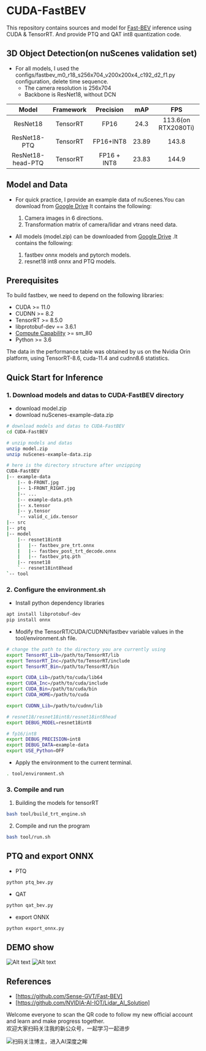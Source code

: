 # CUDA-FastBEV

This repository contains sources and model for [Fast-BEV](https://github.com/Sense-GVT/Fast-BEV) inference using CUDA & TensorRT. And provide PTQ and QAT int8 quantization code.


## 3D Object Detection(on nuScenes validation set)
- For all models, I used the configs/fastbev_m0_r18_s256x704_v200x200x4_c192_d2_f1.py configuration, delete time sequence. 
  - The camera resolution is 256x704
  - Backbone is ResNet18, without DCN

|         **Model**        | **Framework** | **Precision** | **mAP** | **FPS** | 
|:------------------------:|:-------------:|:-------------:|:-------:|:-------:|
| ResNet18 |    TensorRT    |   FP16   |  24.3  |   113.6(on RTX2080Ti)        |
| ResNet18-PTQ         |    TensorRT   | FP16+INT8     |  23.89  |  143.8  |
| ResNet18-head-PTQ    | TensorRT      | FP16 + INT8 |  23.83       |   144.9        |


## Model and Data
- For quick practice, I provide an example data of nuScenes.You can download from [Google Drive](https://drive.google.com/file/d/14-fqrtbC5ZOWgkNA0m7jA7bQAySrzLrm/view?usp=sharing) It contains the following:
  1. Camera images in 6 directions.
  2. Transformation matrix of camera/lidar and vtrans need data.

- All models (model.zip) can be downloaded from [Google Drive](https://drive.google.com/file/d/1wwwckM0vux5ub3U4R_zS9pm01QFmMPru/view?usp=sharing) .It contains the following:
  1. fastbev onnx models and pytorch models.
  2. resnet18 int8 onnx and PTQ models.

## Prerequisites
To build fastbev, we need to depend on the following libraries:
- CUDA >= 11.0
- CUDNN >= 8.2
- TensorRT >= 8.5.0
- libprotobuf-dev == 3.6.1
- [Compute Capability](https://developer.nvidia.com/cuda-gpus#compute) >= sm_80
- Python >= 3.6

The data in the performance table was obtained by us on the Nvidia Orin platform, using TensorRT-8.6, cuda-11.4 and cudnn8.6 statistics.

## Quick Start for Inference

### 1. Download models and datas to CUDA-FastBEV directory
- download model.zip 
- download nuScenes-example-data.zip 
```bash
# download models and datas to CUDA-FastBEV
cd CUDA-FastBEV

# unzip models and datas
unzip model.zip
unzip nuScenes-example-data.zip

# here is the directory structure after unzipping
CUDA-FastBEV
|-- example-data
    |-- 0-FRONT.jpg
    |-- 1-FRONT_RIGHT.jpg
    |-- ...
    |-- example-data.pth
    |-- x.tensor
    |-- y.tensor
    `-- valid_c_idx.tensor
|-- src
|-- ptq
|-- model
    |-- resnet18int8
    |   |-- fastbev_pre_trt.onnx
    |   |-- fastbev_post_trt_decode.onnx
    |   |-- fastbev_ptq.pth
    |-- resnet18
    `-- resnet18int8head
`-- tool
```
### 2. Configure the environment.sh
- Install python dependency libraries
```bash
apt install libprotobuf-dev
pip install onnx
```

- Modify the TensorRT/CUDA/CUDNN/fastbev variable values in the tool/environment.sh file.
```bash
# change the path to the directory you are currently using
export TensorRT_Lib=/path/to/TensorRT/lib
export TensorRT_Inc=/path/to/TensorRT/include
export TensorRT_Bin=/path/to/TensorRT/bin

export CUDA_Lib=/path/to/cuda/lib64
export CUDA_Inc=/path/to/cuda/include
export CUDA_Bin=/path/to/cuda/bin
export CUDA_HOME=/path/to/cuda

export CUDNN_Lib=/path/to/cudnn/lib

# resnet18/resnet18int8/resnet18int8head
export DEBUG_MODEL=resnet18int8

# fp16/int8
export DEBUG_PRECISION=int8
export DEBUG_DATA=example-data
export USE_Python=OFF
```

- Apply the environment to the current terminal.
```bash
. tool/environment.sh
```

### 3. Compile and run

1. Building the models for tensorRT
```bash
bash tool/build_trt_engine.sh
```

2. Compile and run the program
```bash
bash tool/run.sh
```

## PTQ and export ONNX 
- PTQ
```bash
python ptq_bev.py
```
- QAT
```bash
python qat_bev.py
```
- export ONNX
```bash
python export_onnx.py
```
## DEMO show
![Alt text](demo/sample0_vis_int8_head.png)
![Alt text](demo/sample1_vis_int8_head.png)

## References
- [https://github.com/Sense-GVT/Fast-BEV]
- [https://github.com/NVIDIA-AI-IOT/Lidar_AI_Solution]


Welcome everyone to scan the QR code to follow my new official account and learn and make progress together.  
欢迎大家扫码关注我的新公众号，一起学习一起进步  

![扫码关注博主，进入AI深度之眸](https://github.com/Mandylove1993/CUDA-FastBEV/assets/39931840/13200a43-2e49-4575-809d-1f601e6d1a68)

